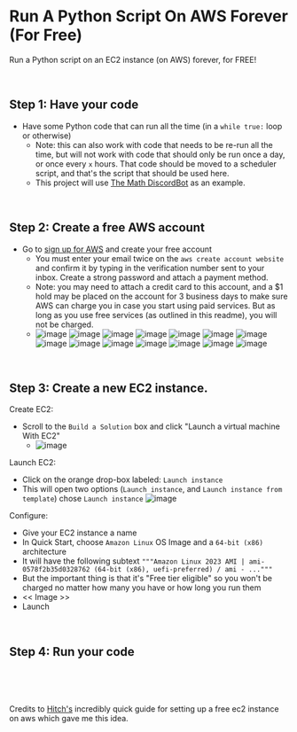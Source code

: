# Run A Python Script On AWS Forever (For Free)
Run a Python script on an EC2 instance (on AWS) forever, for FREE!

<br> 

## Step 1: Have your code
* Have some Python code that can run all the time (in a `while true:` loop or otherwise)
  * Note: this can also work with code that needs to be re-run all the time, but will not work with code that should only be run once a day, or once every `x` hours. That code should be moved to a scheduler script, and that's the script that should be used here.
  * This project will use [The Math DiscordBot](https://github.com/JacobNoahGlik/MathDiscordBot) as an example.

<br>

## Step 2: Create a free AWS account
* Go to [sign up for AWS](https://portal.aws.amazon.com/billing/signup?nc2=h_ct&src=header_signup&redirect_url=https%3A%2F%2Faws.amazon.com%2Fregistration-confirmation#/start/email) and create your free account
  * You must enter your email twice on the `aws create account website` and confirm it by typing in the verification number sent to your inbox. Create a strong password and attach a payment method.
  * Note: you may need to attach a credit card to this account, and a $1 hold may be placed on the account for 3 business days to make sure AWS can charge you in case you start using paid services. But as long as you use free services (as outlined in this readme), you will not be charged.
  * ![image](https://github.com/JacobNoahGlik/RunScriptOnAWS-Forever/assets/70964953/b21fee5e-9b2c-42a2-8f52-d5002d7a2acb) ![image](https://github.com/JacobNoahGlik/RunScriptOnAWS-Forever/assets/70964953/4067ddf8-d981-41e6-905b-ccfba660ce4c) ![image](https://github.com/JacobNoahGlik/RunScriptOnAWS-Forever/assets/70964953/bec37588-8693-4527-96a0-eccf145862e5) ![image](https://github.com/JacobNoahGlik/RunScriptOnAWS-Forever/assets/70964953/3b0c0063-e685-4a1a-98f0-2aa8ef0a1c9d) ![image](https://github.com/JacobNoahGlik/RunScriptOnAWS-Forever/assets/70964953/6e521d26-b6f6-47df-b72d-e14959850587) ![image](https://github.com/JacobNoahGlik/RunScriptOnAWS-Forever/assets/70964953/346ab0c8-78b6-4ed0-bd8f-1c391f68388a) ![image](https://github.com/JacobNoahGlik/RunScriptOnAWS-Forever/assets/70964953/1a64d598-c20b-4e15-b97a-cdfe2a60ad9f) ![image](https://github.com/JacobNoahGlik/RunScriptOnAWS-Forever/assets/70964953/56d3c136-1e08-4a70-8bf9-e097d37395f0) ![image](https://github.com/JacobNoahGlik/RunScriptOnAWS-Forever/assets/70964953/c5a0ba70-ca5e-48df-a1ae-7cdb311b53a7) ![image](https://github.com/JacobNoahGlik/RunScriptOnAWS-Forever/assets/70964953/4190eb9f-e61e-4115-a041-df8f16e6df62) ![image](https://github.com/JacobNoahGlik/RunScriptOnAWS-Forever/assets/70964953/8149052c-1614-4f82-8bf2-8d2789b91188) ![image](https://github.com/JacobNoahGlik/RunScriptOnAWS-Forever/assets/70964953/897de783-cc74-48f3-a051-3933c3db2eca) ![image](https://github.com/JacobNoahGlik/RunScriptOnAWS-Forever/assets/70964953/c60de612-910e-46f1-a430-12ea075a1ef1) ![image](https://github.com/JacobNoahGlik/RunScriptOnAWS-Forever/assets/70964953/3aa1b20c-a26a-4c05-bc6a-edfd3cbded87)

<br>

## Step 3: Create a new EC2 instance.
Create EC2:
* Scroll to the `Build a Solution` box and click "Launch a virtual machine With EC2"
  * ![image](https://github.com/JacobNoahGlik/RunScriptOnAWS-Forever/assets/70964953/ed0a3052-e90e-4e31-82ed-5c23ac2fd5b9)

Launch EC2:
* Click on the orange drop-box labeled: `Launch instance`
* This will open two options (`Launch instance`, and `Launch instance from template`) chose `Launch instance`
![image](https://github.com/JacobNoahGlik/RunScriptOnAWS-Forever/assets/70964953/373417f0-a775-4a06-829e-d890bf653628)


Configure:
* Give your EC2 instance a name
* In Quick Start, choose `Amazon Linux` OS Image and a `64-bit (x86)` architecture
 * It will have the following subtext `"""Amazon Linux 2023 AMI | ami-0578f2b35d0328762 (64-bit (x86), uefi-preferred) / ami - ..."""`
 * But the important thing is that it's "Free tier eligible" so you won't be charged no matter how many you have or how long you run them
* << Image >> 
* Launch

<br>

## Step 4: Run your code

<br>

<br>

<br>

Credits to [Hitch's](https://www.youtube.com/watch?v=xXirbnUB3NU&ab_channel=TechwithHitch) incredibly quick guide for setting up a free ec2 instance on aws which gave me this idea.
